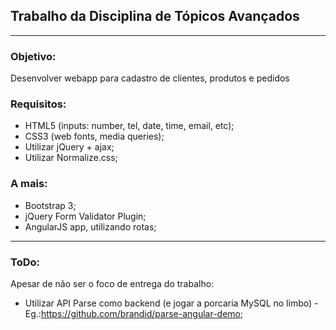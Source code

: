 ## Trabalho da Disciplina de Tópicos Avançados
-----

### Objetivo: 
Desenvolver webapp para cadastro de clientes, produtos e pedidos

### Requisitos:
- HTML5 (inputs: number, tel, date, time, email, etc);
- CSS3 (web fonts, media queries);
- Utilizar jQuery + ajax;
- Utilizar Normalize.css;

### A mais:
- Bootstrap 3;
- jQuery Form Validator Plugin;
- AngularJS app, utilizando rotas;

---

### ToDo:
Apesar de não ser o foco de entrega do trabalho:
- Utilizar API Parse como backend (e jogar a porcaria  MySQL no limbo) - Eg.:https://github.com/brandid/parse-angular-demo;
